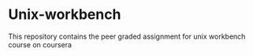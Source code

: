 # Unix-workbench
This repository contains the peer graded assignment for unix workbench course on coursera
